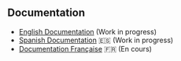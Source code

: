 Documentation 
-------------

* [English Documentation](./en) (Work in progress)
* [Spanish Documentation](./es) :es: (Work in progress)
* [Documentation Française](./fr) :fr: (En cours)
